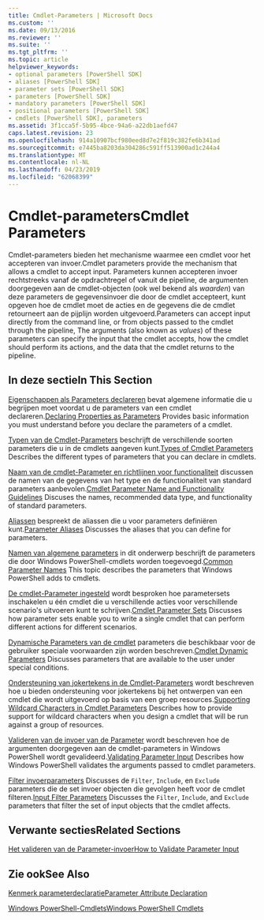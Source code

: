 ```yaml
---
title: Cmdlet-Parameters | Microsoft Docs
ms.custom: ''
ms.date: 09/13/2016
ms.reviewer: ''
ms.suite: ''
ms.tgt_pltfrm: ''
ms.topic: article
helpviewer_keywords:
- optional parameters [PowerShell SDK]
- aliases [PowerShell SDK]
- parameter sets [PowerShell SDK]
- parameters [PowerShell SDK]
- mandatory parameters [PowerShell SDK]
- positional parameters [PowerShell SDK]
- cmdlets [PowerShell SDK], parameters
ms.assetid: 3f1cca5f-5b95-4bce-94a6-a22db1aefd47
caps.latest.revision: 23
ms.openlocfilehash: 914a10907bcf980eed8d7e2f819c382fe6b341ad
ms.sourcegitcommit: e7445ba8203da304286c591ff513900ad1c244a4
ms.translationtype: MT
ms.contentlocale: nl-NL
ms.lasthandoff: 04/23/2019
ms.locfileid: "62068399"
---
```

# <a name="cmdlet-parameters"></a><span data-ttu-id="fa29a-102">Cmdlet-parameters</span><span class="sxs-lookup"><span data-stu-id="fa29a-102">Cmdlet Parameters</span></span>

<span data-ttu-id="fa29a-103">Cmdlet-parameters bieden het mechanisme waarmee een cmdlet voor het accepteren van invoer.</span><span class="sxs-lookup"><span data-stu-id="fa29a-103">Cmdlet parameters provide the mechanism that allows a cmdlet to accept input.</span></span> <span data-ttu-id="fa29a-104">Parameters kunnen accepteren invoer rechtstreeks vanaf de opdrachtregel of vanuit de pipeline, de argumenten doorgegeven aan de cmdlet-objecten (ook wel bekend als *waarden*) van deze parameters de gegevensinvoer die door de cmdlet accepteert, kunt opgeven hoe de cmdlet moet de acties en de gegevens die de cmdlet retourneert aan de pijplijn worden uitgevoerd.</span><span class="sxs-lookup"><span data-stu-id="fa29a-104">Parameters can accept input directly from the command line, or from objects passed to the cmdlet through the pipeline, The arguments (also known as *values*) of these parameters can specify the input that the cmdlet accepts, how the cmdlet should perform its actions, and the data that the cmdlet returns to the pipeline.</span></span>

## <a name="in-this-section"></a><span data-ttu-id="fa29a-105">In deze sectie</span><span class="sxs-lookup"><span data-stu-id="fa29a-105">In This Section</span></span>

<span data-ttu-id="fa29a-106">[Eigenschappen als Parameters declareren](./declaring-properties-as-parameters.md) bevat algemene informatie die u begrijpen moet voordat u de parameters van een cmdlet declareren.</span><span class="sxs-lookup"><span data-stu-id="fa29a-106">[Declaring Properties as Parameters](./declaring-properties-as-parameters.md) Provides basic information you must understand before you declare the parameters of a cmdlet.</span></span>

<span data-ttu-id="fa29a-107">[Typen van de Cmdlet-Parameters](./types-of-cmdlet-parameters.md) beschrijft de verschillende soorten parameters die u in de cmdlets aangeven kunt.</span><span class="sxs-lookup"><span data-stu-id="fa29a-107">[Types of Cmdlet Parameters](./types-of-cmdlet-parameters.md) Describes the different types of parameters that you can declare in cmdlets.</span></span>

<span data-ttu-id="fa29a-108">[Naam van de cmdlet-Parameter en richtlijnen voor functionaliteit](./standard-cmdlet-parameter-names-and-types.md) discussen de namen van de gegevens van het type en de functionaliteit van standard parameters aanbevolen.</span><span class="sxs-lookup"><span data-stu-id="fa29a-108">[Cmdlet Parameter Name and Functionality Guidelines](./standard-cmdlet-parameter-names-and-types.md) Discuses the names, recommended data type, and functionality of standard parameters.</span></span>

<span data-ttu-id="fa29a-109">[Aliassen](./parameter-aliases.md) bespreekt de aliassen die u voor parameters definiëren kunt.</span><span class="sxs-lookup"><span data-stu-id="fa29a-109">[Parameter Aliases](./parameter-aliases.md) Discusses the aliases that you can define for parameters.</span></span>

<span data-ttu-id="fa29a-110">[Namen van algemene parameters](./common-parameter-names.md) in dit onderwerp beschrijft de parameters die door Windows PowerShell-cmdlets worden toegevoegd.</span><span class="sxs-lookup"><span data-stu-id="fa29a-110">[Common Parameter Names](./common-parameter-names.md) This topic describes the parameters that Windows PowerShell adds to cmdlets.</span></span>

<span data-ttu-id="fa29a-111">[De cmdlet-Parameter ingesteld](./cmdlet-parameter-sets.md) wordt besproken hoe parametersets inschakelen u één cmdlet die u verschillende acties voor verschillende scenario's uitvoeren kunt te schrijven.</span><span class="sxs-lookup"><span data-stu-id="fa29a-111">[Cmdlet Parameter Sets](./cmdlet-parameter-sets.md) Discusses how parameter sets enable you to write a single cmdlet that can perform different actions for different scenarios.</span></span>

<span data-ttu-id="fa29a-112">[Dynamische Parameters van de cmdlet](./cmdlet-dynamic-parameters.md) parameters die beschikbaar voor de gebruiker speciale voorwaarden zijn worden beschreven.</span><span class="sxs-lookup"><span data-stu-id="fa29a-112">[Cmdlet Dynamic Parameters](./cmdlet-dynamic-parameters.md) Discusses parameters that are available to the user under special conditions.</span></span>

<span data-ttu-id="fa29a-113">[Ondersteuning van jokertekens in de Cmdlet-Parameters](./supporting-wildcard-characters-in-cmdlet-parameters.md) wordt beschreven hoe u bieden ondersteuning voor jokertekens bij het ontwerpen van een cmdlet die wordt uitgevoerd op basis van een groep resources.</span><span class="sxs-lookup"><span data-stu-id="fa29a-113">[Supporting Wildcard Characters in Cmdlet Parameters](./supporting-wildcard-characters-in-cmdlet-parameters.md) Describes how to provide support for wildcard characters when you design a cmdlet that will be run against a group of resources.</span></span>

<span data-ttu-id="fa29a-114">[Valideren van de invoer van de Parameter](./validating-parameter-input.md) wordt beschreven hoe de argumenten doorgegeven aan de cmdlet-parameters in Windows PowerShell wordt gevalideerd.</span><span class="sxs-lookup"><span data-stu-id="fa29a-114">[Validating Parameter Input](./validating-parameter-input.md) Describes how Windows PowerShell validates the arguments passed to cmdlet parameters.</span></span>

<span data-ttu-id="fa29a-115">[Filter invoerparameters](./input-filter-parameters.md) Discusses de `Filter`, `Include`, en `Exclude` parameters die de set invoer objecten die gevolgen heeft voor de cmdlet filteren.</span><span class="sxs-lookup"><span data-stu-id="fa29a-115">[Input Filter Parameters](./input-filter-parameters.md) Discusses the `Filter`, `Include`, and `Exclude` parameters that filter the set of input objects that the cmdlet affects.</span></span>

## <a name="related-sections"></a><span data-ttu-id="fa29a-116">Verwante secties</span><span class="sxs-lookup"><span data-stu-id="fa29a-116">Related Sections</span></span>

[<span data-ttu-id="fa29a-117">Het valideren van de Parameter-invoer</span><span class="sxs-lookup"><span data-stu-id="fa29a-117">How to Validate Parameter Input</span></span>](./how-to-validate-parameter-input.md)

## <a name="see-also"></a><span data-ttu-id="fa29a-118">Zie ook</span><span class="sxs-lookup"><span data-stu-id="fa29a-118">See Also</span></span>

[<span data-ttu-id="fa29a-119">Kenmerk parameterdeclaratie</span><span class="sxs-lookup"><span data-stu-id="fa29a-119">Parameter Attribute Declaration</span></span>](./parameter-attribute-declaration.md)

[<span data-ttu-id="fa29a-120">Windows PowerShell-Cmdlets</span><span class="sxs-lookup"><span data-stu-id="fa29a-120">Windows PowerShell Cmdlets</span></span>](./cmdlet-overview.md)
